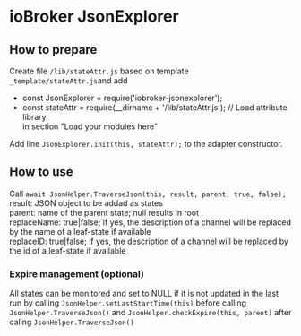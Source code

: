 # ioBroker JsonExplorer

## How to prepare
Create file `/lib/stateAttr.js` based on template `_template/stateAttr.js`and add  
* const JsonExplorer = require('iobroker-jsonexplorer');
* const stateAttr = require(__dirname + '/lib/stateAttr.js'); // Load attribute library  
in section "Load your modules here"  


Add line `JsonExplorer.init(this, stateAttr);` to the adapter constructor.  

## How to use
Call `await JsonHelper.TraverseJson(this, result, parent, true, false);`  
result: JSON object to be addad as states  
parent: name of the parent state; null results in root  
replaceName: true|false; if yes, the description of a channel will be replaced by the name of a leaf-state if available  
replaceID: true|false; if yes, the description of a channel will be replaced by the id of a leaf-state if available  


### Expire management (optional)
All states can be monitored and set to NULL if it is not updated in the last run by calling `JsonHelper.setLastStartTime(this)` before calling `JsonHelper.TraverseJson()`
and `JsonHelper.checkExpire(this, parent)` after caling `JsonHelper.TraverseJson()`
